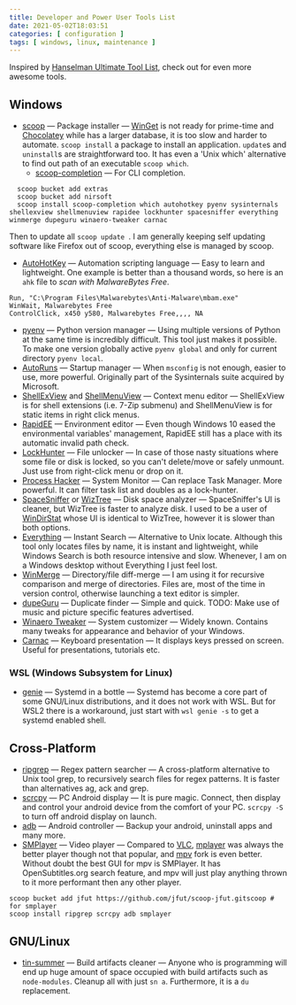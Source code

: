 ```yaml
---
title: Developer and Power User Tools List
date: 2021-05-02T18:03:51
categories: [ configuration ]
tags: [ windows, linux, maintenance ]
---
```

Inspired by [Hanselman Ultimate Tool List](https://www.hanselman.com/tools), check out for even more awesome tools.

## Windows
- [scoop](https://scoop-docs.now.sh/) — Package installer — [WinGet](https://github.com/microsoft/winget-cli) is not ready for prime-time and [Chocolatey](https://chocolatey.org/) while has a larger database, it is too slow and harder to automate. `scoop install` a package to install an application. `update`s and `uninstall`s are straightforward too. It has even a 'Unix which' alternative to find out path of an executable `scoop which`.
  - [scoop-completion](https://github.com/Moeologist/scoop-completion) — For CLI completion.
<!--more-->
```posh
  scoop bucket add extras
  scoop bucket add nirsoft
  scoop install scoop-completion which autohotkey pyenv sysinternals shellexview shellmenuview rapidee lockhunter spacesniffer everything winmerge dupeguru winaero-tweaker carnac 
```
  Then to update all `scoop update `. I am generally keeping self updating software like Firefox out of scoop, everything else is managed by scoop.
  <!--{{< hint warning >}}
  You can install 'Everything' from an elevated CLI, otherwise it may raise a UAC prompt at boot. 
  {{< /hint >}}-->
- [AutoHotKey](https://www.autohotkey.com/) — Automation scripting language — Easy to learn and lightweight. One example is better than a thousand words, so here is an `ahk` file to *scan with MalwareBytes Free*.
```posh
Run, "C:\Program Files\Malwarebytes\Anti-Malware\mbam.exe"
WinWait, Malwarebytes Free
ControlClick, x450 y580, Malwarebytes Free,,,, NA
```
- [pyenv](https://github.com/pyenv/pyenv) — Python version manager — Using multiple versions of Python at the same time is incredibly difficult. This tool just makes it possible. To make one version globally active `pyenv global` and only for current directory `pyenv local`.
- [AutoRuns](https://docs.microsoft.com/en-us/sysinternals/downloads/autoruns) — Startup manager — When `msconfig` is not enough, easier to use, more powerful. Originally part of the Sysinternals suite acquired by Microsoft. 
- [ShellExView](https://www.nirsoft.net/utils/shexview.html) and [ShellMenuView](https://www.nirsoft.net/utils/shell_menu_view.html) — Context menu editor — ShellExView is for shell extensions (i.e. 7-Zip submenu) and ShellMenuView is for static items in right click menus.
- [RapidEE](https://www.rapidee.com/en/about) — Environment editor — Even though Windows 10 eased the environmental variables' management, RapidEE still has a place with its automatic invalid path check. 
- [LockHunter](https://lockhunter.com/) — File unlocker — In case of those nasty situations where some file or disk is locked, so you can't delete/move or safely unmount. Just use from right-click menu or drop on it.  
- [Process Hacker](https://processhacker.sourceforge.io/) — System Monitor — Can replace Task Manager. More powerful. It can filter task list and doubles as a lock-hunter. 
- [SpaceSniffer](http://www.uderzo.it/main_products/space_sniffer/) or [WizTree](https://wiztreefree.com/) — Disk space analyzer — SpaceSniffer's UI is cleaner, but WizTree is faster to analyze disk. I used to be a user of [WinDirStat](https://windirstat.net/) whose UI is identical to WizTree, however it is slower than both options.
- [Everything](https://www.voidtools.com/) — Instant Search — Alternative to Unix locate. Although this tool only locates files by name, it is instant and lightweight, while Windows Search is both resource intensive and slow. Whenever, I am on a Windows desktop without Everything I just feel lost.
- [WinMerge](https://winmerge.org/) — Directory/file diff-merge — I am using it for recursive comparison and merge of directories. Files are, most of the time in version control, otherwise launching a text editor is simpler.
- [dupeGuru](https://dupeguru.voltaicideas.net/) — Duplicate finder — Simple and quick. TODO: Make use of music and picture specific features advertised.
- [Winaero Tweaker](https://winaero.com/winaero-tweaker/) — System customizer — Widely known. Contains many tweaks for appearance and behavior of your Windows.
- [Carnac](http://code52.org/carnac/) — Keyboard presentation — It displays keys pressed on screen. Useful for presentations, tutorials etc.
<!-- restic 
  — crestic -->

### WSL (Windows Subsystem for Linux)
- [genie](https://github.com/arkane-systems/genie) — Systemd in a bottle — Systemd has become a core part of some GNU/Linux distributions, and it does not work with WSL. But for WSL2 there is a workaround, just start with `wsl genie -s` to get a systemd enabled shell.

## Cross-Platform
- [ripgrep](https://github.com/BurntSushi/ripgrep) — Regex pattern searcher — A cross-platform alternative to Unix tool grep, to recursively search files for regex patterns. It is faster than alternatives ag, ack and grep.
- [scrcpy](https://github.com/Genymobile/scrcpy) — PC Android display — It is pure magic. Connect, then display and control your android device from the comfort of your PC. `scrcpy -S` to turn off android display on launch.
- [adb](https://developer.android.com/studio/command-line/adb) — Android controller — Backup your android, uninstall apps and many more.
- [SMPlayer](https://www.smplayer.info/) — Video player — Compared to [VLC](https://www.videolan.org/), [mplayer](http://www.mplayerhq.hu/design7/dload.html) was always the better player though not that popular, and [mpv](https://mpv.io/) fork is even better. Without doubt the best GUI for mpv is SMPlayer. It has OpenSubtitles.org search feature, and mpv will just play anything thrown to it more performant then any other player.
```posh
scoop bucket add jfut https://github.com/jfut/scoop-jfut.gitscoop # for smplayer 
scoop install ripgrep scrcpy adb smplayer
```

## GNU/Linux
- [tin-summer](https://github.com/vmchale/tin-summer) — Build artifacts cleaner — Anyone who is programming will end up huge amount of space occupied with build artifacts such as `node-modules`. Cleanup all with just `sn a`. Furthermore, it is a `du` replacement.
<!--- ncdu — disk usage
- guix -->
